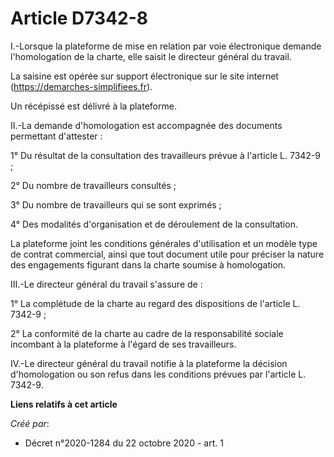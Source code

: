 # Article D7342-8

I.-Lorsque la plateforme de mise en relation par voie électronique demande l'homologation de la charte, elle saisit le
directeur général du travail.

La saisine est opérée sur support électronique sur le site internet (https://demarches-simplifiees.fr).

Un récépissé est délivré à la plateforme.

II.-La demande d'homologation est accompagnée des documents permettant d'attester :

1° Du résultat de la consultation des travailleurs prévue à l'article L. 7342-9 ;

2° Du nombre de travailleurs consultés ;

3° Du nombre de travailleurs qui se sont exprimés ;

4° Des modalités d'organisation et de déroulement de la consultation.

La plateforme joint les conditions générales d'utilisation et un modèle type de contrat commercial, ainsi que tout document
utile pour préciser la nature des engagements figurant dans la charte soumise à homologation.

III.-Le directeur général du travail s'assure de :

1° La complétude de la charte au regard des dispositions de l'article L. 7342-9 ;

2° La conformité de la charte au cadre de la responsabilité sociale incombant à la plateforme à l'égard de ses travailleurs.

IV.-Le directeur général du travail notifie à la plateforme la décision d'homologation ou son refus dans les conditions
prévues par l'article L. 7342-9.

**Liens relatifs à cet article**

_Créé par_:

  - Décret n°2020-1284 du 22 octobre 2020 - art. 1
